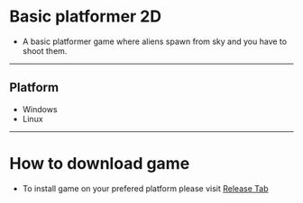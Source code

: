 # Basic platformer 2D

- A basic platformer game where aliens spawn from sky and you have to shoot them.

---
## Platform
- Windows
- Linux
---

# How to download game

- To install game on your prefered platform please visit [Release Tab](https://github.com/BIGBEASTISHANK/Basic-Platformer-2D/releases/)

